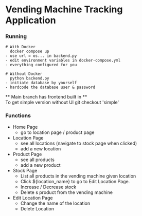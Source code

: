 # Vending Machine Tracking Application
### Running
    # With Docker
      docker compose up
    - use url = os... in backend.py
    - edit environment variables in docker-compose.yml
    - everything configured for you

    # Without Docker
      python backend.py
    - initiate database by yourself
    - hardcode the database user & password

** Main branch has frontend built in **  
To get simple version without UI
git checkout 'simple'

### Functions
* Home Page
  * go to location page / product page
* Location Page
  * see all locations (navigate to stock page when clicked)
  * add a new location
* Product Page
  * see all products
  * add a new product
* Stock Page
  * List all products in the vending machine given location
  * Click ${location_name} to go to Edit Location Page.
  * Increase / Decrease stock
  * Delete s product from the vending machine
* Edit Location Page
  * Change the name of the location
  * Delete Location